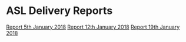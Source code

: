 # ASL Delivery Reports

[Report 5th January 2018](report05012018.md)
[Report 12th January 2018](report12012018.md)
[Report 19th January 2018](report19012018.md)


